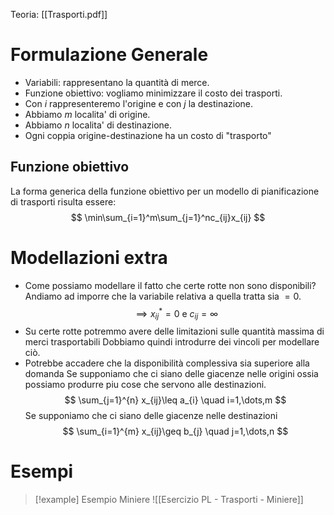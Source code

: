 Teoria: [[Trasporti.pdf]]
# Formulazione Generale
- Variabili: rappresentano la quantità di merce.
- Funzione obiettivo: vogliamo minimizzare il costo dei trasporti.
- Con $i$ rappresenteremo l'origine e con $j$ la destinazione.
- Abbiamo $m$ localita' di origine.
- Abbiamo $n$ localita' di destinazione.
- Ogni coppia origine-destinazione ha un costo di "trasporto"

## Funzione obiettivo
La forma generica della funzione obiettivo per un modello di pianificazione di trasporti risulta essere:
$$
\min\sum_{i=1}^m\sum_{j=1}^nc_{ij}x_{ij}
$$
# Modellazioni extra
- Come possiamo modellare il fatto che certe rotte non sono disponibili?
Andiamo ad imporre che la variabile relativa a quella tratta sia $=0$.
$$
\implies x^*_{ij}=0 \text{ e }c_{ij}=\infty
$$
- Su certe rotte potremmo avere delle limitazioni sulle quantità massima di merci trasportabili 
Dobbiamo quindi introdurre dei vincoli per modellare ciò.
- Potrebbe accadere che la disponibilità complessiva sia superiore alla domanda
Se supponiamo che ci siano delle giacenze nelle origini ossia possiamo produrre piu cose che servono alle destinazioni.
$$
\sum_{j=1}^{n} x_{ij}\leq a_{i} \quad i=1,\dots,m
$$
Se supponiamo che ci siano delle giacenze nelle destinazioni
$$
\sum_{i=1}^{m} x_{ij}\geq b_{j} \quad j=1,\dots,n
$$
# Esempi
> [!example] Esempio Miniere
> ![[Esercizio PL - Trasporti - Miniere]]
